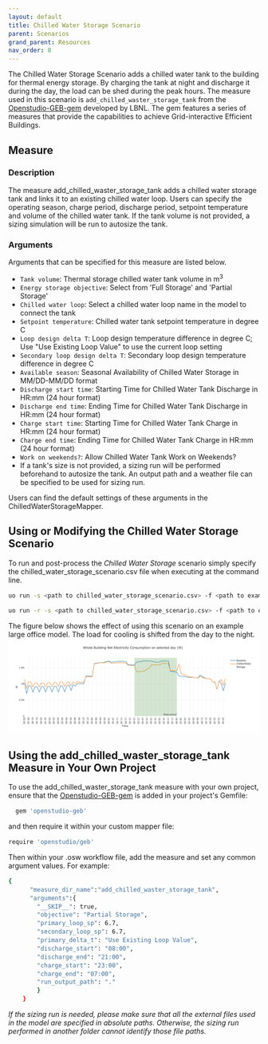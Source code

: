 ```yaml
---
layout: default
title: Chilled Water Storage Scenario
parent: Scenarios
grand_parent: Resources
nav_order: 8
---
```


The Chilled Water Storage Scenario adds a chilled water tank to the building for thermal energy storage. By charging the tank at night and discharge it during the day, the load can be shed during the peak hours.
The measure used in this scenario is `add_chilled_waster_storage_tank` from the [Openstudio-GEB-gem](https://github.com/LBNL-ETA/Openstudio-GEB-gem) developed by LBNL. The gem features a series of measures that provide the capabilities to achieve Grid-interactive Efficient Buildings.

## Measure
### Description

The measure add_chilled_waster_storage_tank adds a chilled water storage tank and links it to an existing chilled water loop. Users can specify the operating season, charge period, discharge period, setpoint temperature and volume of the chilled water tank.
If the tank volume is not provided, a sizing simulation will be run to autosize the tank.

### Arguments
Arguments that can be specified for this measure are listed below.

- `Tank volume`: Thermal storage chilled water tank volume in m<sup>3</sup>
- `Energy storage objective`: Select from 'Full Storage' and 'Partial Storage'
- `Chilled water loop`: Select a chilled water loop name in the model to connect the tank
- `Setpoint temperature`: Chilled water tank setpoint temperature in degree C
- `Loop design delta T`: Loop design temperature difference in degree C; Use "Use Existing Loop Value" to use the current loop setting
- `Secondary loop design delta T`: Secondary loop design temperature difference in degree C
- `Available season`: Seasonal Availability of Chilled Water Storage in MM/DD-MM/DD format
- `Discharge start time`: Starting Time for Chilled Water Tank Discharge in HR:mm (24 hour format)
- `Discharge end time`: Ending Time for Chilled Water Tank Discharge in HR:mm (24 hour format)
- `Charge start time`: Starting Time for Chilled Water Tank Charge in HR:mm (24 hour format)
- `Charge end time`: Ending Time for Chilled Water Tank Charge in HR:mm (24 hour format)
- `Work on weekends?`: Allow Chilled Water Tank Work on Weekends?
- If a tank's size is not provided, a sizing run will be performed beforehand to autosize the tank. An output path and a weather file can be specified to be used for sizing run.

Users can find the default settings of these arguments in the ChilledWaterStorageMapper.


## Using or Modifying the Chilled Water Storage Scenario

To run and post-process the *Chilled Water Storage* scenario simply specify the chilled_water_storage_scenario.csv file when executing at the command line.

```bash
uo run -s <path to chilled_water_storage_scenario.csv> -f <path to example_project.json>
```

```bash
uo run -r -s <path to chilled_water_storage_scenario.csv> -f <path to example_project.json>
```

The figure below shows the effect of using this scenario on an example large office model. The load for cooling is shifted from the day to the night.
![](../../doc_files/geb_cws.png)

## Using the add_chilled_waster_storage_tank Measure in Your Own Project

To use the add_chilled_waster_storage_tank measure with your own project, ensure that the [Openstudio-GEB-gem](https://github.com/LBNL-ETA/Openstudio-GEB-gem) is added in your project's Gemfile:

```bash
  gem 'openstudio-geb'
```

and then require it within your custom mapper file:

```bash
require 'openstudio/geb'
```

Then within your .osw workflow file, add the measure and set any common argument values. For example:

```bash
{
      "measure_dir_name":"add_chilled_waster_storage_tank",
      "arguments":{
        "__SKIP__": true,
        "objective": "Partial Storage",
        "primary_loop_sp": 6.7,
        "secondary_loop_sp": 6.7,
        "primary_delta_t": "Use Existing Loop Value",
        "discharge_start": "08:00",
        "discharge_end": "21:00",
        "charge_start": "23:00",
        "charge_end": "07:00",
        "run_output_path": "."
        }
    }
```
*If the sizing run is needed, please make sure that all the external files used in the model are specified in absolute paths. Otherwise, the sizing run performed in another folder cannot identify those file paths.*
